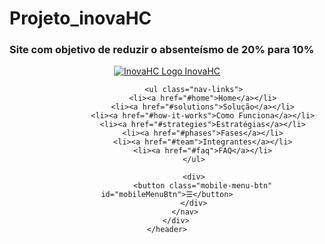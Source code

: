 # Projeto_inovaHC


### Site com objetivo de reduzir o absenteísmo de 20% para 10% 


<!DOCTYPE html>
<html lang="pt-br" data-theme="dark">
<head>
    <meta charset="UTF-8">
    <meta name="viewport" content="width=device-width, initial-scale=1.0">
    <title>InovaHC - Redução de Absenteísmo</title>
    <meta name="description" content="Soluções inteligentes para reduzir o absenteísmo e melhorar a produtividade">
    <meta name="keywords" content="absenteísmo, RH, gestão de pessoas, produtividade, bem-estar corporativo">
    <link rel="shortcut icon" href="https://img.ge/i/kRUvV92.png" type="image/x-icon">
    <link rel="stylesheet" href="style.css">
    <link rel="stylesheet" href="script.js">
</head>

<body>
    <!-- Header -->
    <header>
        <div class="container">
            <nav>
                <a href="#" class="logo">
                    <img src="https://img.ge/i/nZuz460.png" alt="InovaHC Logo">
                    InovaHC
                </a>

                <ul class="nav-links">
                    <li><a href="#home">Home</a></li>
                    <li><a href="#solutions">Solução</a></li>
                    <li><a href="#how-it-works">Como Funciona</a></li>
                    <li><a href="#strategies">Estratégias</a></li>
                    <li><a href="#phases">Fases</a></li>
                    <li><a href="#team">Integrantes</a></li>
                    <li><a href="#faq">FAQ</a></li>
                </ul>

                <div>
                    <button class="mobile-menu-btn" id="mobileMenuBtn">☰</button>
                </div>
            </nav>
        </div>
    </header>

</body>
</html>
